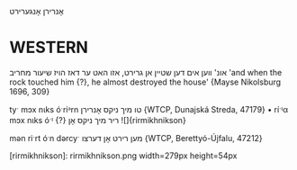 אָנרירן
אָנגערירט

WESTERN
========

אונ' ווען אים דען שטיין אן גרירט, אזו האט ער דאז הויז שיעור מחריב
'and when the rock touched him {?}, he almost destroyed the house'
{Mayse Nikolsburg 1696, 309}

tyˑ mɔx nɩks óˑriᵊrn טו מיך ניקס אָנרירן {WTCP, Dunajská Streda, 47179}
	•	ríˑᶦα mɔx nɩks óˑᶦ {?} ריר מיך ניקס אָן
![]{rirmikhnikson}

mən riˑrt óˑn dərcyˑ מען רירט אָן דערצו {WTCP, Berettyó-Újfalu, 47212}

[rirmikhnikson]: rirmikhnikson.png width=279px height=54px